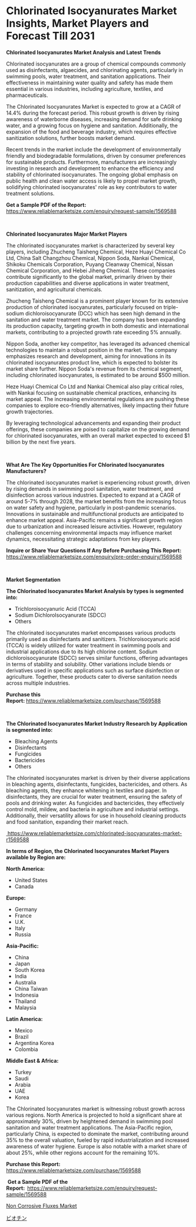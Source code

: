 <p><h1>Chlorinated Isocyanurates Market Insights, Market Players and Forecast Till 2031</h1></p><p><strong>Chlorinated Isocyanurates Market Analysis and Latest Trends</strong></p>
<p><p>Chlorinated isocyanurates are a group of chemical compounds commonly used as disinfectants, algaecides, and chlorinating agents, particularly in swimming pools, water treatment, and sanitation applications. Their effectiveness in maintaining water quality and safety has made them essential in various industries, including agriculture, textiles, and pharmaceuticals.</p><p>The Chlorinated Isocyanurates Market is expected to grow at a CAGR of 14.4% during the forecast period. This robust growth is driven by rising awareness of waterborne diseases, increasing demand for safe drinking water, and a growing focus on hygiene and sanitation. Additionally, the expansion of the food and beverage industry, which requires effective sanitization solutions, further boosts market demand.</p><p>Recent trends in the market include the development of environmentally friendly and biodegradable formulations, driven by consumer preferences for sustainable products. Furthermore, manufacturers are increasingly investing in research and development to enhance the efficiency and stability of chlorinated isocyanurates. The ongoing global emphasis on public health and clean water access is likely to propel market growth, solidifying chlorinated isocyanurates' role as key contributors to water treatment solutions.</p></p>
<p><strong>Get a Sample PDF of the Report:&nbsp;</strong> <a href="https://www.reliablemarketsize.com/enquiry/request-sample/1569588?utm_campaign=1197&utm_medium=2&utm_source=Github&utm_content=ia&utm_term=29122024&utm_id=chlorinated-isocyanurates">https://www.reliablemarketsize.com/enquiry/request-sample/1569588</a></p>
<p>&nbsp;</p>
<p><strong>Chlorinated Isocyanurates Major Market Players</strong></p>
<p><p>The chlorinated isocyanurates market is characterized by several key players, including Zhucheng Taisheng Chemical, Heze Huayi Chemical Co Ltd, China Salt Changzhou Chemical, Nippon Soda, Nankai Chemical, Shikoku Chemicals Corporation, Puyang Cleanway Chemical, Nissan Chemical Corporation, and Hebei Jiheng Chemical. These companies contribute significantly to the global market, primarily driven by their production capabilities and diverse applications in water treatment, sanitization, and agricultural chemicals.</p><p>Zhucheng Taisheng Chemical is a prominent player known for its extensive production of chlorinated isocyanurates, particularly focused on triple-sodium dichloroisocyanurate (DCC) which has seen high demand in the sanitation and water treatment market. The company has been expanding its production capacity, targeting growth in both domestic and international markets, contributing to a projected growth rate exceeding 5% annually.</p><p>Nippon Soda, another key competitor, has leveraged its advanced chemical technologies to maintain a robust position in the market. The company emphasizes research and development, aiming for innovations in its chlorinated isocyanurates product line, which is expected to bolster its market share further. Nippon Soda's revenue from its chemical segment, including chlorinated isocyanurates, is estimated to be around $500 million.</p><p>Heze Huayi Chemical Co Ltd and Nankai Chemical also play critical roles, with Nankai focusing on sustainable chemical practices, enhancing its market appeal. The increasing environmental regulations are pushing these companies to explore eco-friendly alternatives, likely impacting their future growth trajectories.</p><p>By leveraging technological advancements and expanding their product offerings, these companies are poised to capitalize on the growing demand for chlorinated isocyanurates, with an overall market expected to exceed $1 billion by the next five years.</p></p>
<p>&nbsp;</p>
<p><strong>What Are The Key Opportunities For Chlorinated Isocyanurates Manufacturers?</strong></p>
<p><p>The chlorinated isocyanurates market is experiencing robust growth, driven by rising demands in swimming pool sanitation, water treatment, and disinfection across various industries. Expected to expand at a CAGR of around 5-7% through 2028, the market benefits from the increasing focus on water safety and hygiene, particularly in post-pandemic scenarios. Innovations in sustainable and multifunctional products are anticipated to enhance market appeal. Asia-Pacific remains a significant growth region due to urbanization and increased leisure activities. However, regulatory challenges concerning environmental impacts may influence market dynamics, necessitating strategic adaptations from key players.</p></p>
<p><strong>Inquire or Share Your Questions If Any Before Purchasing This Report:</strong> <a href="https://www.reliablemarketsize.com/enquiry/pre-order-enquiry/1569588?utm_campaign=1197&utm_medium=2&utm_source=Github&utm_content=ia&utm_term=29122024&utm_id=chlorinated-isocyanurates">https://www.reliablemarketsize.com/enquiry/pre-order-enquiry/1569588</a></p>
<p>&nbsp;</p>
<p><strong>Market Segmentation</strong></p>
<p><strong>The Chlorinated Isocyanurates Market Analysis by types is segmented into:</strong></p>
<p><ul><li>Trichloroisocyanuric Acid (TCCA)</li><li>Sodium DichloroIsocyanurate (SDCC)</li><li>Others</li></ul></p>
<p><p>The chlorinated isocyanurates market encompasses various products primarily used as disinfectants and sanitizers. Trichloroisocyanuric acid (TCCA) is widely utilized for water treatment in swimming pools and industrial applications due to its high chlorine content. Sodium dichloroisocyanurate (SDCC) serves similar functions, offering advantages in terms of stability and solubility. Other variations include blends or derivatives used in specific applications such as surface disinfection or agriculture. Together, these products cater to diverse sanitation needs across multiple industries.</p></p>
<p><strong>Purchase this Report:&nbsp;</strong><a href="https://www.reliablemarketsize.com/purchase/1569588?utm_campaign=1197&utm_medium=2&utm_source=Github&utm_content=ia&utm_term=29122024&utm_id=chlorinated-isocyanurates">https://www.reliablemarketsize.com/purchase/1569588</a></p>
<p>&nbsp;</p>
<p><strong>The Chlorinated Isocyanurates Market Industry Research by Application is segmented into:</strong></p>
<p><ul><li>Bleaching Agents</li><li>Disinfectants</li><li>Fungicides</li><li>Bactericides</li><li>Others</li></ul></p>
<p><p>The chlorinated isocyanurates market is driven by their diverse applications in bleaching agents, disinfectants, fungicides, bactericides, and others. As bleaching agents, they enhance whitening in textiles and paper. In disinfectants, they are crucial for water treatment, ensuring the safety of pools and drinking water. As fungicides and bactericides, they effectively control mold, mildew, and bacteria in agriculture and industrial settings. Additionally, their versatility allows for use in household cleaning products and food sanitation, expanding their market reach.</p></p>
<p><a href="https://www.reliablemarketsize.com/chlorinated-isocyanurates-market-r1569588?utm_campaign=1197&utm_medium=2&utm_source=Github&utm_content=ia&utm_term=29122024&utm_id=chlorinated-isocyanurates">&nbsp;https://www.reliablemarketsize.com/chlorinated-isocyanurates-market-r1569588</a></p>
<p><strong>In terms of Region, the Chlorinated Isocyanurates Market Players available by Region are:</strong></p>
<p>
    <p> <strong> North America: </strong>
        <ul>
            <li>United States</li>
            <li>Canada</li>
        </ul>
        </p> 
    <p> <strong> Europe: </strong>
        <ul>
            <li>Germany</li>
            <li>France</li>
            <li>U.K.</li>
            <li>Italy</li>
            <li>Russia</li>
        </ul>
        </p> 
    <p> <strong> Asia-Pacific: </strong>
        <ul>
            <li>China</li>
            <li>Japan</li>
            <li>South Korea</li>
            <li>India</li>
            <li>Australia</li>
            <li>China Taiwan</li>
            <li>Indonesia</li>
            <li>Thailand</li>
            <li>Malaysia</li>
        </ul>
        </p> 
    <p> <strong> Latin America: </strong>
        <ul>
            <li>Mexico</li>
            <li>Brazil</li>
            <li>Argentina Korea</li>
            <li>Colombia</li>
        </ul>
        </p> 
    <p> <strong> Middle East & Africa: </strong>
        <ul>
            <li>Turkey</li>
            <li>Saudi</li>
            <li>Arabia</li>
            <li>UAE</li>
            <li>Korea</li>
        </ul>
    </p>
    </p>
<p><p>The Chlorinated Isocyanurates market is witnessing robust growth across various regions. North America is projected to hold a significant share at approximately 30%, driven by heightened demand in swimming pool sanitation and water treatment applications. The Asia-Pacific region, particularly China, is expected to dominate the market, contributing around 35% to the overall valuation, fueled by rapid industrialization and increased awareness of water hygiene. Europe is also notable with a market share of about 25%, while other regions account for the remaining 10%.</p></p>
<p><strong>Purchase this Report: </strong><a href="https://www.reliablemarketsize.com/purchase/1569588?utm_campaign=1197&utm_medium=2&utm_source=Github&utm_content=ia&utm_term=29122024&utm_id=chlorinated-isocyanurates">https://www.reliablemarketsize.com/purchase/1569588</a></p>
<p>&nbsp;<strong>Get a Sample PDF of the Report:&nbsp;&nbsp;</strong><a href="https://www.reliablemarketsize.com/enquiry/request-sample/1569588?utm_campaign=1197&utm_medium=2&utm_source=Github&utm_content=ia&utm_term=29122024&utm_id=chlorinated-isocyanurates">https://www.reliablemarketsize.com/enquiry/request-sample/1569588</a></p>
<p><strong></strong></p>
<p><p><a href="https://github.com/prosalinda88/Market-Research-Report-List-7/blob/main/non-corrosive-fluxes-market.md?utm_campaign=1197&utm_medium=2&utm_source=Github&utm_content=ia&utm_term=29122024&utm_id=chlorinated-isocyanurates">Non Corrosive Fluxes Market</a></p><p><a href="https://github.com/lababdou/Market-Research-Report-List-6/blob/main/434747629078.md?utm_campaign=1197&utm_medium=2&utm_source=Github&utm_content=ia&utm_term=29122024&utm_id=chlorinated-isocyanurates">ビオチン</a></p></p>